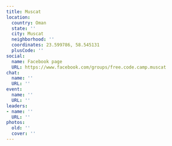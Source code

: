 ```yaml
---
title: Muscat
location:
  country: Oman
  state: ''
  city: Muscat
  neighborhood: ''
  coordinates: 23.599786, 58.545131
  plusCode: ''
social:
  name: Facebook page
  URL: https://www.facebook.com/groups/free.code.camp.muscat
chat:
  name: ''
  URL: ''
event:
  name: ''
  URL: ''
leaders:
- name: ''
  URL: ''
photos:
  old: ''
  cover: ''
---
```

